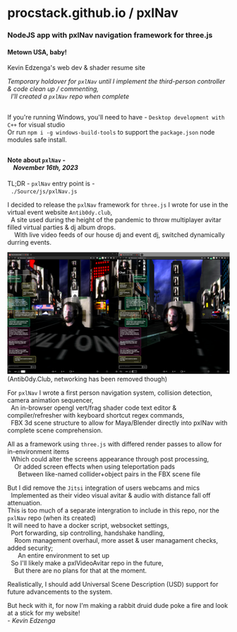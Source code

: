 # procstack.github.io / pxlNav
### NodeJS app with pxlNav navigation framework for three.js

#### Metown USA, baby!

Kevin Edzenga's web dev & shader resume site

*Temporary holdover for `pxlNav` until I implement the third-person controller & code clean up / commenting,*
<br/>&nbsp; *I'll created a `pxlNav` repo when complete*

## 

If you're running Windows, you'll need to have -
`Desktop development with C++` for visual studio
<br/>Or run `npm i -g windows-build-tools` to support the `package.json` node modules safe install.


##

#### Note about `pxlNav` -<br/>&nbsp;&nbsp;&nbsp;&nbsp;*November 16th, 2023*

TL;DR - `pxlNav` entry point is -
<br/>&nbsp;&nbsp;`./Source/js/pxlNav.js`

I decided to release the `pxlNav` framework for `three.js` I wrote for use in the virtual event website `Antib0dy.club`,
<br/>&nbsp;&nbsp;A site used during the height of the pandemic to throw multiplayer avitar filled virtual parties & dj album drops.
<br/>&nbsp;&nbsp;&nbsp;&nbsp;With live video feeds of our house dj and event dj, switched dynamically durring events.


<img src="_show/10_chatImplemented.png" alt="Antib0dy.club, using pxlNav with Three.js" style="margin-left:auto;margin-right:auto;"/>
<div style="margin-left:auto;margin-right:auto;">(Antib0dy.Club, networking has been removed though)</div>


For `pxlNav` I wrote a first person navigation system, collision detection, camera animation sequencer,
<br/>&nbsp;&nbsp;An in-browser opengl vert/frag shader code text editor & compiler/refresher with keyboard shortcut regex commands,
<br/>&nbsp;&nbsp;FBX 3d scene structure to allow for Maya/Blender directly into pxlNav with complete scene comprehension.

All as a framework using `three.js` with differed render passes to allow for in-environment items
<br/>&nbsp;&nbsp;Which could alter the screens appearance through post processing,
<br/>&nbsp;&nbsp;&nbsp;&nbsp;Or added screen effects when using teleportation pads
<br/>&nbsp;&nbsp;&nbsp;&nbsp;&nbsp;&nbsp;Between like-named collider+object pairs in the FBX scene file

But I did remove the `Jitsi` integration of users webcams and mics
<br/>&nbsp;&nbsp;Implemented as their video visual avitar & audio with distance fall off attenuation.
<br/>This is too much of a separate intergration to include in this repo, nor the `pxlNav` repo (when its created)
<br/>It will need to have a docker script, websocket settings,
<br/>&nbsp;&nbsp;Port forwarding, sip controlling, handshake handling,
<br/>&nbsp;&nbsp;&nbsp;&nbsp;Room management overhaul, more asset & user managament checks, added security;
<br/>&nbsp;&nbsp;&nbsp;&nbsp;&nbsp;&nbsp;An entire environment to set up
<br/>&nbsp;&nbsp;So I'll likely make a pxlVideoAvitar repo in the future,
<br/>&nbsp;&nbsp;&nbsp;&nbsp;But there are no plans for that at the moment.

Realistically, I should add Universal Scene Description (USD) support for future advancements to the system.

But heck with it, for now I'm making a rabbit druid dude poke a fire and look at a stick for my website!
<br/> - *Kevin Edzenga*

